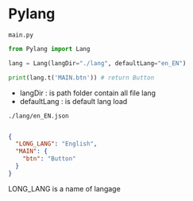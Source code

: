 # Pylang

`main.py`

```python
from Pylang import Lang

lang = Lang(langDir="./lang", defaultLang="en_EN")

print(lang.t('MAIN.btn')) # return Button

```

- langDir     : is path folder contain all file lang
- defaultLang : is default lang load


`./lang/en_EN.json`

```json

{
  "LONG_LANG": "English",
  "MAIN": {
    "btn": "Button"
  }
}

```

LONG_LANG is a name of langage

